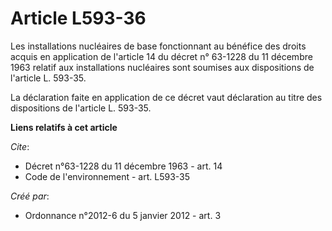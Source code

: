 # Article L593-36

Les installations nucléaires de base fonctionnant au bénéfice des droits acquis en application de l'article 14 du décret n°
63-1228 du 11 décembre 1963 relatif aux installations nucléaires sont soumises aux dispositions de l'article L. 593-35.

La déclaration faite en application de ce décret vaut déclaration au titre des dispositions de l'article L. 593-35.

**Liens relatifs à cet article**

_Cite_:

  - Décret n°63-1228 du 11 décembre 1963 - art. 14
  - Code de l'environnement - art. L593-35

_Créé par_:

  - Ordonnance n°2012-6 du 5 janvier 2012 - art. 3
